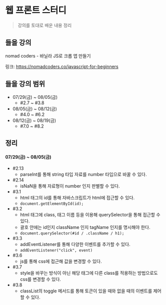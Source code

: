 # 웹 프론트 스터디
> 강의를 토대로 배운 내용 정리

## 들을 강의

nomad coders - 바닐라 JS로 크롭 앱 만들기

링크: https://nomadcoders.co/javascript-for-beginners

## 들을 강의 범위

* 07/29(금) ~ 08/05(금)
    * #2.7 ~ #3.8
* 08/05(금) ~ 08/12(금)
    * #4.0 ~ #6.2
* 08/12(금) ~ 08/19(금)
    * #7.0 ~ #8.2

## 정리

#### 07/29(금) ~ 08/05(금)

* #2.13
    * parseInt를 통해 string 타입 자료를 number 타입으로 바꿀 수 있다.
* #2.14
    * isNaN을 통해 자료형이 number 인지 판별할 수 있다.
* #3.1
    * html 태그의 id를 통해 자바스크립트가 html에 접근할 수 있다.
    * `document.getElementById(id);`
* #3.2
    * html 태그에 class, 태그 이름 등을 이용해 querySelector을 통해 접근할 수 있다.
    * 괄호 안에는 id인지 className 인지 tagName 인지를 명시해야 한다.
    * `document.querySelector(#id / .className / h1);`
* #3.3
    * addEventListener를 통해 다양한 이벤트를 추가할 수 있다.
    * `addEventListener("click", event)`
* #3.6
    * js를 통해 css에 접근해 값을 변경할 수 있다.
* #3.7
    * style을 바꾸는 방식이 아닌 해당 태그에 다른 class를 적용하는 방법으로도 css를 변경할 수 있다. 
* #3.8
    * classList의 toggle 메서드를 통해 토큰이 있을 때와 없을 때의 이벤트를 제어할 수 있다.
